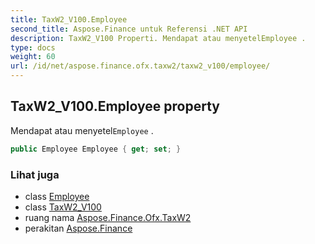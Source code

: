 ```yaml
---
title: TaxW2_V100.Employee
second_title: Aspose.Finance untuk Referensi .NET API
description: TaxW2_V100 Properti. Mendapat atau menyetelEmployee .
type: docs
weight: 60
url: /id/net/aspose.finance.ofx.taxw2/taxw2_v100/employee/
---
```

## TaxW2_V100.Employee property

Mendapat atau menyetel`Employee` .

```csharp
public Employee Employee { get; set; }
```

### Lihat juga

* class [Employee](../../employee/)
* class [TaxW2_V100](../)
* ruang nama [Aspose.Finance.Ofx.TaxW2](../../taxw2_v100/)
* perakitan [Aspose.Finance](../../../)


